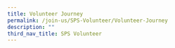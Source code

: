 ```yaml
---
title: Volunteer Journey
permalink: /join-us/SPS-Volunteer/Volunteer-Journey
description: ""
third_nav_title: SPS Volunteer
---
```

